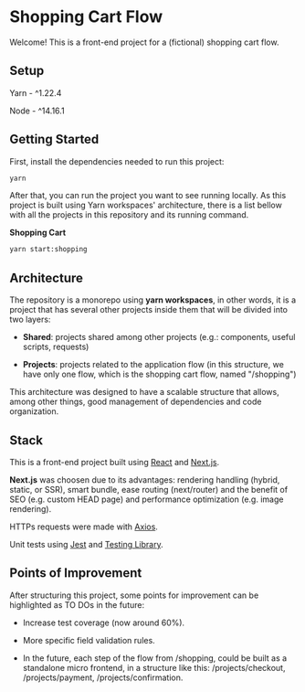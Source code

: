 # Shopping Cart Flow

Welcome!
This is a front-end project for a (fictional) shopping cart flow.

## Setup

Yarn - ^1.22.4

Node - ^14.16.1

## Getting Started

First, install the dependencies needed to run this project:

```bash
yarn
```

After that, you can run the project you want to see running locally.
As this project is built using Yarn workspaces' architecture, there is a list bellow with all the projects in this repository and its running command.

**Shopping Cart**

```bash
yarn start:shopping
```

## Architecture

The repository is a monorepo using **yarn workspaces**, in other words, it is a project that has several other projects inside them that will be divided into two layers:

- **Shared**: projects shared among other projects (e.g.: components, useful scripts, requests)

- **Projects**: projects related to the application flow (in this structure, we have only one flow, which is the shopping cart flow, named "/shopping")

This architecture was designed to have a scalable structure that allows, among other things, good management of dependencies and code organization.

## Stack

This is a front-end project built using [React](https://pt-br.reactjs.org/) and [Next.js](https://nextjs.org/).

**Next.js** was choosen due to its advantages: rendering handling (hybrid, static, or SSR), smart bundle, ease routing (next/router) and the benefit of SEO (e.g. custom HEAD page) and performance optimization (e.g. image rendering).

HTTPs requests were made with [Axios](https://axios-http.com/ptbr/).

Unit tests using [Jest](https://jestjs.io/pt-BR/) and [Testing Library](https://testing-library.com/).

## Points of Improvement

After structuring this project, some points for improvement can be highlighted as TO DOs in the future:

- Increase test coverage (now around 60%).

- More specific field validation rules.

- In the future, each step of the flow from /shopping, could be built as a standalone micro frontend, in a structure like this: /projects/checkout, /projects/payment, /projects/confirmation.
